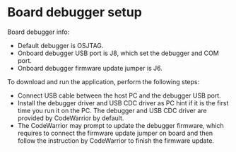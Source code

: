 # Board debugger setup

Board debugger info:
 - Default debugger is OSJTAG.
 - Onboard debugger USB port is J8, which set the debugger and COM port.
 - Onboard debugger firmware update jumper is J6.

To download and run the application, perform the following steps:
 - Connect USB cable between the host PC and the debugger USB port.
 - Install the debugger driver and USB CDC driver as PC hint if it is the first time you run it on the PC. The debugger and USB CDC driver are provided by CodeWarrior by default.
 - The CodeWarrior may prompt to update the debugger firmware, which requires to connect the firmware update jumper on board and then follow the instruction by CodeWarrior to finish the firmware update.